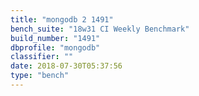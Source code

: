 ```yaml
---
title: "mongodb 2 1491"
bench_suite: "18w31 CI Weekly Benchmark"
build_number: "1491"
dbprofile: "mongodb"
classifier: ""
date: 2018-07-30T05:37:56
type: "bench"
---
```

